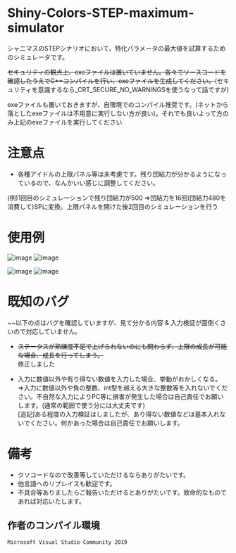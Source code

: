 # Shiny-Colors-STEP-maximum-simulator
シャニマスのSTEPシナリオにおいて、特化パラメータの最大値を試算するためのシミュレータです。

~~セキュリティの観点上、exeファイルは置いていません。各々でソースコードを確認したうえでC++コンパイルを行い、exeファイルを生成してください。~~(セキュリティを意識するなら_CRT_SECURE_NO_WARNINGSを使うなって話ですが)

exeファイルも置いておきますが、自環境でのコンパイル推奨です。(ネットから落としたexeファイルは不用意に実行しない方が良い)。それでも良いよって方のみ上記のexeファイルを実行してください

# 注意点
- 各種アイドルの上限パネル等は未考慮です。残り団結力が分かるようになっているので、なんかいい感じに調整してください。

(例)1回目のシミュレーションで残り団結力が500
⇒団結力を16回(団結力480を消費して)SPに変換。上限パネルを開けた後2回目のシミュレーションを行う

# 使用例
![image](https://user-images.githubusercontent.com/80242944/167307940-063acd27-8164-490d-9aaa-d601db909f12.png)
![image](https://user-images.githubusercontent.com/80242944/167307944-f376a755-37ad-4a8e-98bb-d76c3a10fd0b.png)

![image](https://user-images.githubusercontent.com/80242944/167307950-5e38ceb7-4f0b-4211-b7aa-49fd75fb0377.png)
![image](https://user-images.githubusercontent.com/80242944/167307953-f4d2bc69-b8ca-467e-8cc2-4cb3be385b1c.png)


# 既知のバグ
~~以下の点はバグを確認していますが、見て分かる内容 & 入力検証が面倒くさいので対応していません。
- ~~ステータスが熟練度不足で上げられないのにも関わらず、上限の成長が可能な場合、成長を行ってしまう。~~<br>修正しました

- 入力に数値以外や有り得ない数値を入力した場合、挙動がおかしくなる。<br>
⇒入力に数値以外や負の整数、int型を越える大きな整数等を入れないでください。不自然な入力によりPC等に損害が発生した場合は自己責任でお願いします。(通常の範囲で使う分には大丈夫です)<br>[追記]ある程度の入力検証はしましたが、あり得ない数値などは基本入れないでください。何かあった場合は自己責任でお願いします。

# 備考
- クソコードなので改善等していただけるならありがたいです。
- 他言語へのリプレイスも歓迎です。
- 不具合等ありましたらご報告いただけるとありがたいです。致命的なものであれば対応いたします。
## 作者のコンパイル環境
```
Microsoft Visual Studio Community 2019
```
